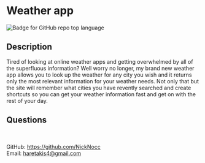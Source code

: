 # Weather app
![Badge for GitHub repo top language](https://img.shields.io/github/languages/top/NickNocc/NH-Weater-app?style=flat&logo=appveyor)
## Description
  
Tired of looking at online weather apps and getting overwhelmed by all of the superfluous information? Well worry no longer, my brand new weather app allows you to look up the weather for any city you wish and it returns only the most relevant information for your weather needs. Not only that but the site will remember what cities you have revently searched and create shortcuts so you can get your weather information fast and get on with the rest of your day.

## Questions

 </br>
  
GitHub: https://github.com/NickNocc </br>
Email: haretakis4@gmail.com
